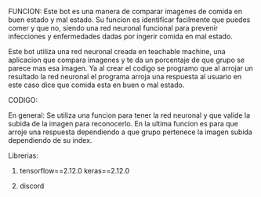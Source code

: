 FUNCION:
Este bot es una manera de comparar imagenes de comida en buen estado y mal estado. Su funcion es identificar facilmente que puedes comer y que no, siendo una red neuronal funcional para prevenir infecciones y enfermedades dadas por ingerir comida en mal estado. 

Este bot utiliza una red neuronal creada en teachable machine, una aplicacion que compara imagenes y te da un porcentaje de que grupo se parece mas esa imagen. Ya al crear el codigo se programo que al arrojar un resultado la red neuronal el programa arroja una respuesta al usuario en este caso dice que comida esta en buen o mal estado.

CODIGO:

En general:
Se utiliza una funcion para tener la red neuronal y que valide la subida de la imagen para reconocerlo.
En la ultima funcion es para que arroje una respuesta dependiendo a que grupo pertenece la imagen subida dependiendo de su index.

Librerias:
1. tensorflow==2.12.0 keras==2.12.0
   
2. discord

